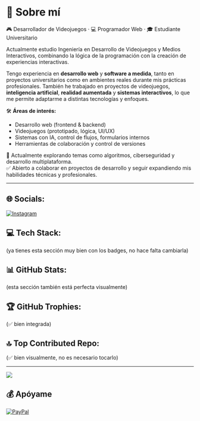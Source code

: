 # 💫 Sobre mí
🎮 Desarrollador de Videojuegos · 💻 Programador Web · 🎓 Estudiante Universitario  

Actualmente estudio Ingeniería en Desarrollo de Videojuegos y Medios Interactivos, combinando la lógica de la programación con la creación de experiencias interactivas.

Tengo experiencia en **desarrollo web** y **software a medida**, tanto en proyectos universitarios como en ambientes reales durante mis prácticas profesionales. También he trabajado en proyectos de videojuegos, **inteligencia artificial**, **realidad aumentada** y **sistemas interactivos**, lo que me permite adaptarme a distintas tecnologías y enfoques.

🛠️ **Áreas de interés:**  
- Desarrollo web (frontend & backend)  
- Videojuegos (prototipado, lógica, UI/UX)  
- Sistemas con IA, control de flujos, formularios internos  
- Herramientas de colaboración y control de versiones  

🧠 Actualmente explorando temas como algoritmos, ciberseguridad y desarrollo multiplataforma.  
✅ Abierto a colaborar en proyectos de desarrollo y seguir expandiendo mis habilidades técnicas y profesionales.

---

## 🌐 Socials:
[![Instagram](https://img.shields.io/badge/Instagram-%23E4405F.svg?logo=Instagram&logoColor=white)](https://instagram.com/waifu_hunters_studio) 

## 💻 Tech Stack:
(ya tienes esta sección muy bien con los badges, no hace falta cambiarla)

## 📊 GitHub Stats:
(esta sección también está perfecta visualmente)

## 🏆 GitHub Trophies:
(✅ bien integrada)

## 🔝 Top Contributed Repo:
(✅ bien visualmente, no es necesario tocarlo)

---
[![](https://visitcount.itsvg.in/api?id=Ivancelot9&icon=0&color=0)](https://visitcount.itsvg.in)

## 💰 Apóyame
[![PayPal](https://img.shields.io/badge/PayPal-00457C?style=for-the-badge&logo=paypal&logoColor=white)](https://paypal.me/ivanmc9)

  
<!-- Proudly created with GPRM ( https://gprm.itsvg.in ) -->
